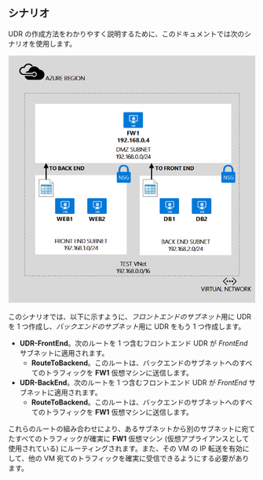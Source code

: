 ## シナリオ

UDR の作成方法をわかりやすく説明するために、このドキュメントでは次のシナリオを使用します。

![イメージの説明](./media/virtual-network-create-udr-scenario-include/figure1.png)

このシナリオでは、以下に示すように、*フロントエンドのサブネット*用に UDR を 1 つ作成し、*バックエンドのサブネット*用に UDR をもう 1 つ作成します。

- **UDR-FrontEnd**。次のルートを 1 つ含むフロントエンド UDR が *FrontEnd* サブネットに適用されます。	
	- **RouteToBackend**。このルートは、バックエンドのサブネットへのすべてのトラフィックを **FW1** 仮想マシンに送信します。
- **UDR-BackEnd**。次のルートを 1 つ含むフロントエンド UDR が *FrontEnd* サブネットに適用されます。	
	- **RouteToBackend**。このルートは、バックエンドのサブネットへのすべてのトラフィックを **FW1** 仮想マシンに送信します。

これらのルートの組み合わせにより、あるサブネットから別のサブネットに宛てたすべてのトラフィックが確実に **FW1** 仮想マシン (仮想アプライアンスとして使用されている) にルーティングされます。また、その VM の IP 転送を有効にして、他の VM 宛てのトラフィックを確実に受信できるようにする必要があります。

<!---HONumber=Oct15_HO2-->